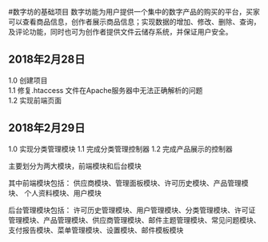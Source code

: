 #数字坊的基础项目
数字坊能为用户提供一个集中的数字产品的购买的平台，买家可以查看商品信息，创作者展示商品信息；实现数据的增加、修改、删除、查询，及评论功能，同时也可为创作者提供文件云储存系统，并保证用户安全。

## 2018年2月28日
1.0 创建项目  
1.1 修复.htaccess 文件在Apache服务器中无法正确解析的问题  
1.2 实现前端页面
## 2018年2月29日
1.0 实现分类管理模块
1.1 完成分类管理控制器
1.2 完成产品展示的控制器



主要划分为两大模块，前端模块和后台模块

其中前端模块包括：
供应商模块、管理面板模块、许可历史模块、产品管理模块、 个人资料模块、用户模块

后台管理模块包括：
许可历史管理模块、用户管理模块、分类管理模块、许可证管理模块、产品管理模块、供应商管理模块、邮件主题管理模块、常见问题模块、支付报告模块、菜单管理模块、设置模块、邮件模板模块


